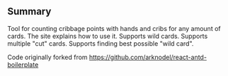 
## Summary
  Tool for counting cribbage points with hands and cribs for any amount of cards. The site explains how to use it.
  Supports wild cards.
  Supports multiple "cut" cards.
  Supports finding best possible "wild card".

Code originally forked from https://github.com/arknodel/react-antd-boilerplate